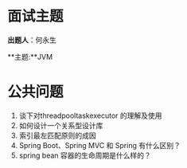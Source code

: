 # 面试主题

**出题人**：何永生

**主题:**JVM



# 公共问题

1. 谈下对threadpooltaskexecutor 的理解及使用
2. 如何设计一个关系型设计库
3. 索引最左匹配原则的成因
4. Spring Boot、Spring MVC 和 Spring 有什么区别？
5. spring bean 容器的生命周期是什么样的？